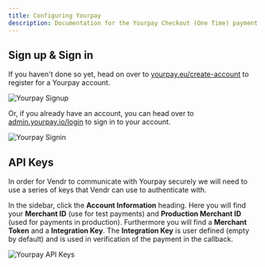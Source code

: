 ```yaml
---
title: Configuring Yourpay
description: Documentation for the Yourpay Checkout (One Time) payment provider for Vendr, the eCommerce solution for Umbraco v8+
---
```


## Sign up & Sign in

If you haven't done so yet, head on over to [yourpay.eu/create-account](https://www.yourpay.eu/create-account/) to register for a Yourpay account.

![Yourpay Signup](~/assets/images/screenshots/yourpay/yourpay_signup.png)

Or, if you already have an account, you can head over to [admin.yourpay.io/login](https://admin.yourpay.io/login) to sign in to your account.


![Yourpay Signin](~/assets/images/screenshots/yourpay/yourpay_signin.png)


## API Keys

In order for Vendr to communicate with Yourpay securely we will need to use a series of keys that Vendr can use to authenticate with.

In the sidebar, click the **Account Information** heading. Here you will find your **Merchant ID** (use for test payments) and **Production Merchant ID** (used for payments in production). Furthermore you will find a **Merchant Token** and a **Integration Key**. The **Integration Key** is user defined (empty by default) and is used in verification of the payment in the callback.

![Yourpay API Keys](~/assets/images/screenshots/yourpay/yourpay_api_keys.png)
